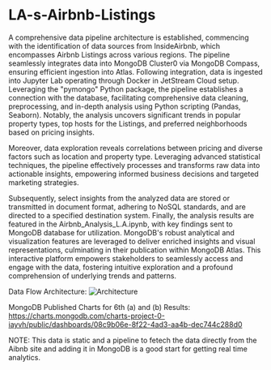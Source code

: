 # LA-s-Airbnb-Listings

A comprehensive data pipeline architecture is established, commencing with the identification of data sources from InsideAirbnb, which encompasses Airbnb Listings across various regions. The pipeline seamlessly integrates data into MongoDB Cluster0 via MongoDB Compass, ensuring efficient ingestion into Atlas. Following integration, data is ingested into Jupyter Lab operating through Docker in JetStream Cloud setup. Leveraging the "pymongo" Python package, the pipeline establishes a connection with the database, facilitating comprehensive data cleaning, preprocessing, and in-depth analysis using Python scripting (Pandas, Seaborn). Notably, the analysis uncovers significant trends in popular property types, top hosts for the Listings, and preferred neighborhoods based on pricing insights.

Moreover, data exploration reveals correlations between pricing and diverse factors such as location and property type. Leveraging advanced statistical techniques, the pipeline effectively processes and transforms raw data into actionable insights, empowering informed business decisions and targeted marketing strategies.

Subsequently, select insights from the analyzed data are stored or transmitted in document format, adhering to NoSQL standards, and are directed to a specified destination system. Finally, the analysis results are featured in the Airbnb_Analysis_L.A.ipynb, with key findings sent to MongoDB database for utilization. MongoDB's robust analytical and visualization features are leveraged to deliver enriched insights and visual representations, culminating in their publication within MongoDB Atlas. This interactive platform empowers stakeholders to seamlessly access and engage with the data, fostering intuitive exploration and a profound comprehension of underlying trends and patterns.

Data Flow Architecture:
![Architecture](https://github.com/sarutlaa/LA-s-Airbnb-Listings-/assets/141533429/2f0965bf-9f49-4824-8765-bd73a86c897a)


MongoDB Published Charts for 6th (a) and (b) Results:
https://charts.mongodb.com/charts-project-0-iayvh/public/dashboards/08c9b06e-8f22-4ad3-aa4b-dec744c288d0 

NOTE: This data is static and a pipeline to fetech the data directly from the Aibnb site and adding it in MongoDB is a good start for getting real time analytics. 

